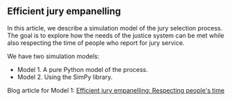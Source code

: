## Efficient jury empanelling
In this article, we describe a simulation model of the jury selection process. The goal is to explore how the needs of the justice system can be met while also respecting the time of people who report for jury service.

We have two simulation models:
- Model 1. A pure Python model of the process.
- Model 2. Using the SimPy library.

Blog article for Model 1: [Efficient jury empanelling: Respecting people's time](https://www.solvermax.com/blog/efficient-jury-empanelling-respecting-peoples-time)
